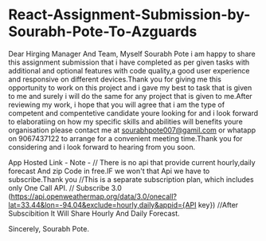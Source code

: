 # React-Assignment-Submission-by-Sourabh-Pote-To-Azguards
Dear Hirging Manager And Team,
  Myself Sourabh Pote i am happy to share this assignment submission that i have completed as per given tasks with additional and optional features with code quality,a good user experience and responsive on different devices.Thank you for giving me this opportunity to work on this project and i gave my best to task that is given to me and surely i will do the same for any project that is given to me.After reviewing my work, i hope that you will agree that i am the type of competent and compentetive candidate youre looking for and i look forward to elaboratiing on how my specific skills and abilities will benefits youre organisation please contact me at sourabhpote007@gamil.com or whatapp on 9067437122 to arrange for a convenient meeting time.Thank you for considering and i look forward to hearing from you soon.

App Hosted Link - 
Note - // There is no api that provide current hourly,daily forecast And zip Code in free.IF we won't that Api we have to subscribe.Thank you
//This is a separate subscription plan, which includes only One Call API.
// Subscribe 3.0 (https://api.openweathermap.org/data/3.0/onecall?lat=33.44&lon=-94.04&exclude=hourly,daily&appid={API key})
//After Subscibition It Will Share Hourly And Daily Forecast.

Sincerely,
Sourabh Pote.
